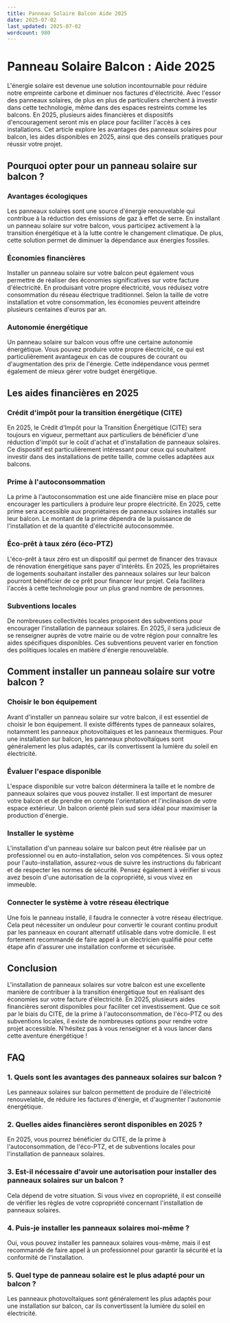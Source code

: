```yaml
---
title: Panneau Solaire Balcon Aide 2025
date: 2025-07-02
last_updated: 2025-07-02
wordcount: 980
---
```


# Panneau Solaire Balcon : Aide 2025

L'énergie solaire est devenue une solution incontournable pour réduire notre empreinte carbone et diminuer nos factures d'électricité. Avec l'essor des panneaux solaires, de plus en plus de particuliers cherchent à investir dans cette technologie, même dans des espaces restreints comme les balcons. En 2025, plusieurs aides financières et dispositifs d'encouragement seront mis en place pour faciliter l'accès à ces installations. Cet article explore les avantages des panneaux solaires pour balcon, les aides disponibles en 2025, ainsi que des conseils pratiques pour réussir votre projet.

## Pourquoi opter pour un panneau solaire sur balcon ?

### Avantages écologiques

Les panneaux solaires sont une source d'énergie renouvelable qui contribue à la réduction des émissions de gaz à effet de serre. En installant un panneau solaire sur votre balcon, vous participez activement à la transition énergétique et à la lutte contre le changement climatique. De plus, cette solution permet de diminuer la dépendance aux énergies fossiles.

### Économies financières

Installer un panneau solaire sur votre balcon peut également vous permettre de réaliser des économies significatives sur votre facture d'électricité. En produisant votre propre électricité, vous réduisez votre consommation du réseau électrique traditionnel. Selon la taille de votre installation et votre consommation, les économies peuvent atteindre plusieurs centaines d'euros par an.

### Autonomie énergétique

Un panneau solaire sur balcon vous offre une certaine autonomie énergétique. Vous pouvez produire votre propre électricité, ce qui est particulièrement avantageux en cas de coupures de courant ou d'augmentation des prix de l'énergie. Cette indépendance vous permet également de mieux gérer votre budget énergétique.

## Les aides financières en 2025

### Crédit d'impôt pour la transition énergétique (CITE)

En 2025, le Crédit d'Impôt pour la Transition Énergétique (CITE) sera toujours en vigueur, permettant aux particuliers de bénéficier d'une réduction d'impôt sur le coût d'achat et d'installation de panneaux solaires. Ce dispositif est particulièrement intéressant pour ceux qui souhaitent investir dans des installations de petite taille, comme celles adaptées aux balcons.

### Prime à l'autoconsommation

La prime à l'autoconsommation est une aide financière mise en place pour encourager les particuliers à produire leur propre électricité. En 2025, cette prime sera accessible aux propriétaires de panneaux solaires installés sur leur balcon. Le montant de la prime dépendra de la puissance de l'installation et de la quantité d'électricité autoconsommée.

### Éco-prêt à taux zéro (éco-PTZ)

L'éco-prêt à taux zéro est un dispositif qui permet de financer des travaux de rénovation énergétique sans payer d'intérêts. En 2025, les propriétaires de logements souhaitant installer des panneaux solaires sur leur balcon pourront bénéficier de ce prêt pour financer leur projet. Cela facilitera l'accès à cette technologie pour un plus grand nombre de personnes.

### Subventions locales

De nombreuses collectivités locales proposent des subventions pour encourager l'installation de panneaux solaires. En 2025, il sera judicieux de se renseigner auprès de votre mairie ou de votre région pour connaître les aides spécifiques disponibles. Ces subventions peuvent varier en fonction des politiques locales en matière d'énergie renouvelable.

## Comment installer un panneau solaire sur votre balcon ?

### Choisir le bon équipement

Avant d'installer un panneau solaire sur votre balcon, il est essentiel de choisir le bon équipement. Il existe différents types de panneaux solaires, notamment les panneaux photovoltaïques et les panneaux thermiques. Pour une installation sur balcon, les panneaux photovoltaïques sont généralement les plus adaptés, car ils convertissent la lumière du soleil en électricité.

### Évaluer l'espace disponible

L'espace disponible sur votre balcon déterminera la taille et le nombre de panneaux solaires que vous pouvez installer. Il est important de mesurer votre balcon et de prendre en compte l'orientation et l'inclinaison de votre espace extérieur. Un balcon orienté plein sud sera idéal pour maximiser la production d'énergie.

### Installer le système

L'installation d'un panneau solaire sur balcon peut être réalisée par un professionnel ou en auto-installation, selon vos compétences. Si vous optez pour l'auto-installation, assurez-vous de suivre les instructions du fabricant et de respecter les normes de sécurité. Pensez également à vérifier si vous avez besoin d'une autorisation de la copropriété, si vous vivez en immeuble.

### Connecter le système à votre réseau électrique

Une fois le panneau installé, il faudra le connecter à votre réseau électrique. Cela peut nécessiter un onduleur pour convertir le courant continu produit par les panneaux en courant alternatif utilisable dans votre domicile. Il est fortement recommandé de faire appel à un électricien qualifié pour cette étape afin d'assurer une installation conforme et sécurisée.

## Conclusion

L'installation de panneaux solaires sur votre balcon est une excellente manière de contribuer à la transition énergétique tout en réalisant des économies sur votre facture d'électricité. En 2025, plusieurs aides financières seront disponibles pour faciliter cet investissement. Que ce soit par le biais du CITE, de la prime à l'autoconsommation, de l'éco-PTZ ou des subventions locales, il existe de nombreuses options pour rendre votre projet accessible. N'hésitez pas à vous renseigner et à vous lancer dans cette aventure énergétique !

## FAQ

### 1. Quels sont les avantages des panneaux solaires sur balcon ?

Les panneaux solaires sur balcon permettent de produire de l'électricité renouvelable, de réduire les factures d'énergie, et d'augmenter l'autonomie énergétique.

### 2. Quelles aides financières seront disponibles en 2025 ?

En 2025, vous pourrez bénéficier du CITE, de la prime à l'autoconsommation, de l'éco-PTZ, et de subventions locales pour l'installation de panneaux solaires.

### 3. Est-il nécessaire d'avoir une autorisation pour installer des panneaux solaires sur un balcon ?

Cela dépend de votre situation. Si vous vivez en copropriété, il est conseillé de vérifier les règles de votre copropriété concernant l'installation de panneaux solaires.

### 4. Puis-je installer les panneaux solaires moi-même ?

Oui, vous pouvez installer les panneaux solaires vous-même, mais il est recommandé de faire appel à un professionnel pour garantir la sécurité et la conformité de l'installation.

### 5. Quel type de panneau solaire est le plus adapté pour un balcon ?

Les panneaux photovoltaïques sont généralement les plus adaptés pour une installation sur balcon, car ils convertissent la lumière du soleil en électricité.